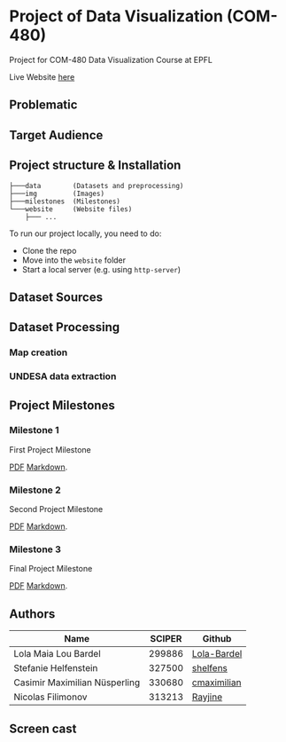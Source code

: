 # Project of Data Visualization (COM-480)

Project for COM-480 Data Visualization Course at EPFL

Live Website [here](https://com-480-data-visualization.github.io/MigrationViz/website/index.html)

## Problematic

## Target Audience

## Project structure & Installation 
```
├───data        (Datasets and preprocessing)
├───img         (Images)
├───milestones  (Milestones)
└───website     (Website files)
    ├─── ...
```
To run our project locally, you need to do:

- Clone the repo
- Move into the ```website``` folder
- Start a local server (e.g. using ```http-server```)

## Dataset Sources

## Dataset Processing

### Map creation



### UNDESA data extraction

## Project Milestones

### Milestone 1
First Project Milestone

[PDF](milestones/Milestone1.pdf) 
[Markdown](milestones/Milestone1.md).

### Milestone 2
Second Project Milestone

[PDF](milestones/Milestone2.pdf) 
[Markdown](milestones/Milestone2.md).

### Milestone 3
Final Project Milestone

[PDF](milestones/Milestone3.pdf) 
[Markdown](milestones/Milestone3.md).


## Authors

| Name | SCIPER | Github |
| ---- | ------ | ------ |
| Lola Maia Lou Bardel | 299886 | [Lola-Bardel](https://github.com/Lola-Bardel) |
| Stefanie Helfenstein | 327500 | [shelfens](https://github.com/shelfens) |
| Casimir Maximilian Nüsperling | 330680 | [cmaximilian](https://github.com/cmaximilian) |
| Nicolas Filimonov | 313213 | [Rayjine](https://github.com/Rayjine) |

## Screen cast
